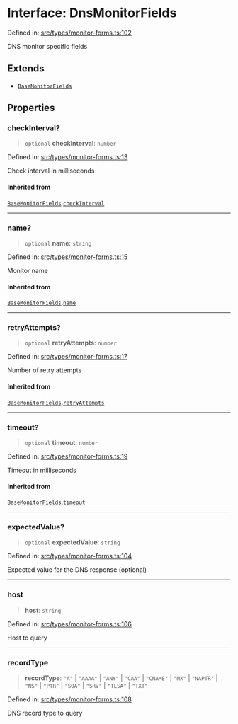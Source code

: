 # Interface: DnsMonitorFields

Defined in: [src/types/monitor-forms.ts:102](https://github.com/Nick2bad4u/Uptime-Watcher/blob/main/src/types/monitor-forms.ts#L102)

DNS monitor specific fields

## Extends

- [`BaseMonitorFields`](BaseMonitorFields.md)

## Properties

### checkInterval?

> `optional` **checkInterval**: `number`

Defined in: [src/types/monitor-forms.ts:13](https://github.com/Nick2bad4u/Uptime-Watcher/blob/main/src/types/monitor-forms.ts#L13)

Check interval in milliseconds

#### Inherited from

[`BaseMonitorFields`](BaseMonitorFields.md).[`checkInterval`](BaseMonitorFields.md#checkinterval)

***

### name?

> `optional` **name**: `string`

Defined in: [src/types/monitor-forms.ts:15](https://github.com/Nick2bad4u/Uptime-Watcher/blob/main/src/types/monitor-forms.ts#L15)

Monitor name

#### Inherited from

[`BaseMonitorFields`](BaseMonitorFields.md).[`name`](BaseMonitorFields.md#name)

***

### retryAttempts?

> `optional` **retryAttempts**: `number`

Defined in: [src/types/monitor-forms.ts:17](https://github.com/Nick2bad4u/Uptime-Watcher/blob/main/src/types/monitor-forms.ts#L17)

Number of retry attempts

#### Inherited from

[`BaseMonitorFields`](BaseMonitorFields.md).[`retryAttempts`](BaseMonitorFields.md#retryattempts)

***

### timeout?

> `optional` **timeout**: `number`

Defined in: [src/types/monitor-forms.ts:19](https://github.com/Nick2bad4u/Uptime-Watcher/blob/main/src/types/monitor-forms.ts#L19)

Timeout in milliseconds

#### Inherited from

[`BaseMonitorFields`](BaseMonitorFields.md).[`timeout`](BaseMonitorFields.md#timeout)

***

### expectedValue?

> `optional` **expectedValue**: `string`

Defined in: [src/types/monitor-forms.ts:104](https://github.com/Nick2bad4u/Uptime-Watcher/blob/main/src/types/monitor-forms.ts#L104)

Expected value for the DNS response (optional)

***

### host

> **host**: `string`

Defined in: [src/types/monitor-forms.ts:106](https://github.com/Nick2bad4u/Uptime-Watcher/blob/main/src/types/monitor-forms.ts#L106)

Host to query

***

### recordType

> **recordType**: `"A"` \| `"AAAA"` \| `"ANY"` \| `"CAA"` \| `"CNAME"` \| `"MX"` \| `"NAPTR"` \| `"NS"` \| `"PTR"` \| `"SOA"` \| `"SRV"` \| `"TLSA"` \| `"TXT"`

Defined in: [src/types/monitor-forms.ts:108](https://github.com/Nick2bad4u/Uptime-Watcher/blob/main/src/types/monitor-forms.ts#L108)

DNS record type to query
